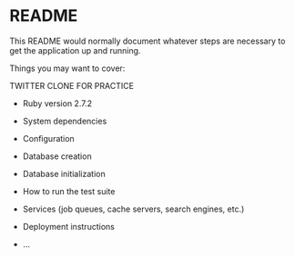# README

This README would normally document whatever steps are necessary to get the
application up and running.

Things you may want to cover:


TWITTER CLONE FOR PRACTICE


* Ruby version 2.7.2

* System dependencies

* Configuration

* Database creation

* Database initialization

* How to run the test suite

* Services (job queues, cache servers, search engines, etc.)

* Deployment instructions

* ...
